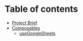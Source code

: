 # Table of contents

* [Project Brief](README.md)
* [Composables](composables/README.md)
  * [useGoogleSheets](composables/usegooglesheets.md)
